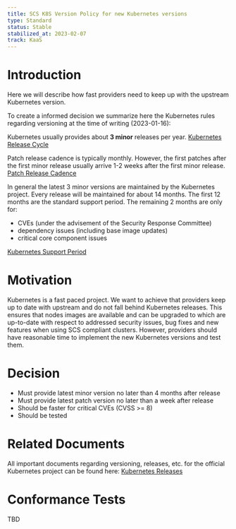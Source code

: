 ```yaml
---
title: SCS K8S Version Policy for new Kubernetes versions
type: Standard
status: Stable
stabilized_at: 2023-02-07
track: KaaS
---
```


# Introduction

Here we will describe how fast providers need to keep up with the upstream Kubernetes version.

To create a informed decision we summarize here the Kubernetes rules regarding versioning at the time of writing (2023-01-16):

Kubernetes usually provides about **3 minor** releases per year.
[Kubernetes Release Cycle](https://kubernetes.io/releases/release/#the-release-cycle)

Patch release cadence is typically monthly. However, the first patches after the first minor release usually arrive 1-2 weeks after the first minor release.
[Patch Release Cadence](https://kubernetes.io/releases/patch-releases/#cadence)

In general the latest 3 minor versions are maintained by the Kubernetes project.
Every release will be maintained for about 14 months.
The first 12 months are the standard support period.
The remaining 2 months are only for:
- CVEs (under the advisement of the Security Response Committee)
- dependency issues (including base image updates)
- critical core component issues

[Kubernetes Support Period](https://kubernetes.io/releases/patch-releases/#support-period)

# Motivation

Kubernetes is a fast paced project. We want to achieve that providers keep up to date with upstream
and do not fall behind Kubernetes releases.
This ensures that nodes images are available and can be upgraded to which are up-to-date with respect
to addressed security issues, bug fixes and new features when using SCS compliant clusters.
However, providers should have reasonable time to implement the new Kubernetes versions and test them.

# Decision

- Must provide latest minor version no later than 4 months after release
- Must provide latest patch version no later than a week after release
- Should be faster for critical CVEs (CVSS >= 8)
- Should be tested

# Related Documents

All important documents regarding versioning, releases, etc. for the official Kubernetes project can be found here: [Kubernetes Releases](https://kubernetes.io/releases/)

# Conformance Tests

TBD

